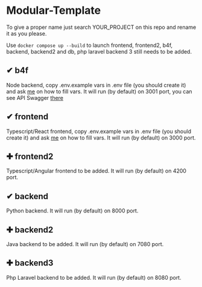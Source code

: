 # Modular-Template
To give a proper name just search YOUR_PROJECT on this repo and rename it as you please.

Use `docker compose up --build` to launch frontend, frontend2, b4f, backend, backend2 and db, php laravel backend 3 still needs to be added.

## ✔ b4f
Node backend, copy .env.example vars in .env file (you should create it) and ask [me](https://github.com/DrBlink7) on how to fill vars.
It will run (by default) on 3001 port, you can see API Swagger [there](http://localhost:3001/swagger/)

## ✔ frontend
Typescript/React frontend, copy .env.example vars in .env file (you should create it) and ask [me](https://github.com/DrBlink7) on how to fill vars.
It will run (by default) on 3000 port.

## ✚ frontend2
Typescript/Angular frontend to be added.
It will run (by default) on 4200 port.

## ✔ backend
Python backend.
It will run (by default) on 8000 port.

## ✚ backend2
Java backend to be added.
It will run (by default) on 7080 port.

## ✚ backend3
Php Laravel backend to be added.
It will run (by default) on 8080 port.
